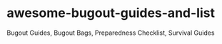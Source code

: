 # awesome-bugout-guides-and-list
Bugout Guides, Bugout Bags, Preparedness Checklist, Survival Guides
